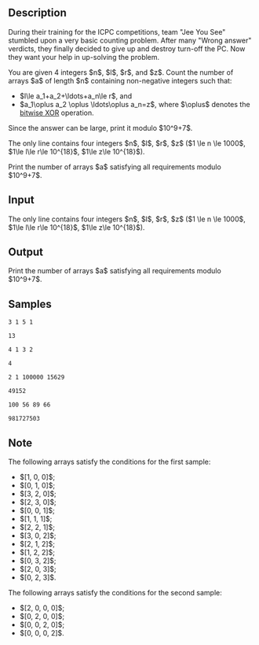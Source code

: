## Description

<div><p><span class="tex-font-style-it">During their training for the ICPC competitions, team "Jee You See" stumbled upon a very basic counting problem. After many "Wrong answer" verdicts, they finally decided to give up and <span class="tex-font-style-striked">destroy</span> turn-off the PC. Now they want your help in up-solving the problem.</span></p><p>You are given 4 integers $n$, $l$, $r$, and $z$. Count the number of arrays $a$ of length $n$ containing non-negative integers such that:</p><ul> <li> $l\le a_1+a_2+\ldots+a_n\le r$, and </li><li> $a_1\oplus a_2 \oplus \ldots\oplus a_n=z$, where $\oplus$ denotes the <a href="https://en.wikipedia.org/wiki/Bitwise_operation#XOR">bitwise XOR</a> operation. </li></ul><p>Since the answer can be large, print it modulo $10^9+7$.</p></div><div class="input-specification"><p>The only line contains four integers $n$, $l$, $r$, $z$ ($1 \le n \le 1000$, $1\le l\le r\le 10^{18}$, $1\le z\le 10^{18}$).</p></div><div class="output-specification"><p>Print the number of arrays $a$ satisfying all requirements modulo $10^9+7$.</p></div>

## Input

<p>The only line contains four integers $n$, $l$, $r$, $z$ ($1 \le n \le 1000$, $1\le l\le r\le 10^{18}$, $1\le z\le 10^{18}$).</p>

## Output

<p>Print the number of arrays $a$ satisfying all requirements modulo $10^9+7$.</p>

## Samples

```input1
3 1 5 1
```

```output1
13
```






```input2
4 1 3 2
```

```output2
4
```






```input3
2 1 100000 15629
```

```output3
49152
```






```input4
100 56 89 66
```

```output4
981727503
```




## Note

<p>The following arrays satisfy the conditions for the first sample:</p><ul> <li> $[1, 0, 0]$; </li><li> $[0, 1, 0]$; </li><li> $[3, 2, 0]$; </li><li> $[2, 3, 0]$; </li><li> $[0, 0, 1]$; </li><li> $[1, 1, 1]$; </li><li> $[2, 2, 1]$; </li><li> $[3, 0, 2]$; </li><li> $[2, 1, 2]$; </li><li> $[1, 2, 2]$; </li><li> $[0, 3, 2]$; </li><li> $[2, 0, 3]$; </li><li> $[0, 2, 3]$. </li></ul><p>The following arrays satisfy the conditions for the second sample:</p><ul> <li> $[2, 0, 0, 0]$; </li><li> $[0, 2, 0, 0]$; </li><li> $[0, 0, 2, 0]$; </li><li> $[0, 0, 0, 2]$. </li></ul>
